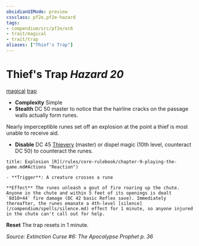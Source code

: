 ```yaml
---
obsidianUIMode: preview
cssclass: pf2e,pf2e-hazard
tags:
- compendium/src/pf2e/ec6
- trait/magical
- trait/trap
aliases: ["Thief's Trap"]
---
```

# Thief's Trap *Hazard 20*  
[magical](/rules/traits/magical.md)  [trap](/rules/traits/trap.md)  

- **Complexity** Simple
- **Stealth** DC 50 master to notice that the hairline cracks on the passage walls actually form runes.  

Nearly imperceptible runes set off an explosion at the point a thief is most unable to receive aid.

- **Disable** DC 45 [Thievery](/compendium/skills.md#Thievery) (master) or dispel magic (10th level, counteract DC 50) to counteract the runes.  
     
```ad-embed-ability
title: Explosion [R](/rules/core-rulebook/chapter-9-playing-the-game.md#Actions "Reaction")

- **Trigger**: A creature crosses a rune

**Effect** The runes unleash a gout of fire roaring up the chute. Anyone in the chute and within 5 feet of its openings is dealt `8d10+44` fire damage (DC 42 basic Reflex save). Immediately thereafter, the runes emanate a 4th-level [silence](/compendium/spells/silence.md) effect for 1 minute, so anyone injured in the chute can't call out for help.
```

**Reset** The trap resets in 1 minute.  

*Source: Extinction Curse #6: The Apocalypse Prophet p. 36*